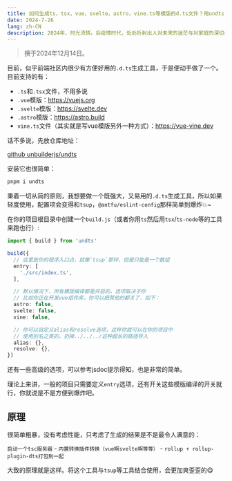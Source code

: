```yaml
---
title: 如何生成ts，tsx，vue，svelte，astro，vine.ts等模版的d.ts文件？用undts
date: 2024-7-26
lang: zh-CN
description: 2024年，时光流转。后疫情时代，处处折射出人对未来的迷茫与对家庭的深切感悟。生活在琐碎中展现出沉重与思索，平凡却不失深刻。
---
```


> 撰于2024年12月14日。

目前，似乎前端社区内很少有方便好用的`.d.ts`生成工具，于是便动手做了一个。目前支持的有：

- `.ts`和`.tsx`文件，不用多说
- `.vue`模版：https://vuejs.org
- `.svelte`模版：https://svelte.dev
- `.astro`模版：https://astro.build
- `vine.ts`文件（其实就是写vue模版另外一种方式）：https://vue-vine.dev

话不多说，先放仓库地址：

[github unbuilderjs/undts](https://github.com/unbuilderjs/undts)

安装它也很简单：

```bash
pnpm i undts
```

秉着一切从简的原则，我想要做一个既强大，又易用的`.d.ts`生成工具，所以如果轻度使用，配置项会变得和`tsup`，`@antfu/eslint-config`那样简单到爆炸💥~

在你的项目根目录中创建一个`build.js`（或者你用`ts`然后用`tsx`/`ts-node`等的工具来跑也行）:

```typescript
import { build } from 'undts'

build({
  // 这里放你的程序入口点，就像`tsup`那样，但是只能是一个数组
  entry: [
    './src/index.ts',
  ],

  // 默认情况下，所有模版编译都是开启的，选项取决于你
  // 比如你正在开发vue组件库，你可以把其他的都关了，如下：
  astro: false,
  svelte: false,
  vine: false,

  // 你可以自定义alias和resolve选项，这样你就可以在你的项目中
  // 使用别名之类的，扔掉../../../这种超长的路径导入
  alias: {},
  resolve: {},
})
```
还有一些高级的选项，可以参考jsdoc提示得知，也是非常的简单。

理论上来讲，一般的项目只需要定义`entry`选项，还有开关这些模版编译的开关就行，你就说是不是方便到爆炸吧。

## 原理

很简单粗暴，没有考虑性能，只考虑了生成的结果是不是最令人满意的：

`启动一个tsc服务器` - `内置转换插件转换（vue啊svelte啊等等）` - `rollup + rollup-plugin-dts打包到一起`

大致的原理就是这样。将这个工具与`tsup`等工具结合使用，会更加爽歪歪的😋
